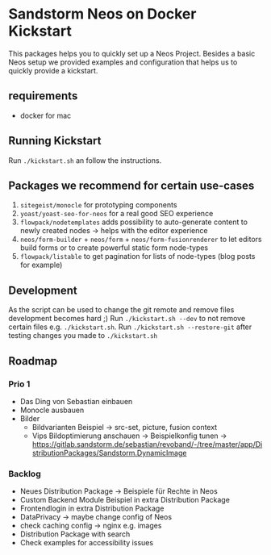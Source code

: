 # Sandstorm Neos on Docker Kickstart

This packages helps you to quickly set up a Neos Project. Besides a basic Neos setup
we provided examples and configuration that helps us to quickly provide a kickstart.

## requirements

- docker for mac

## Running Kickstart

Run `./kickstart.sh` an follow the instructions.

## Packages we recommend for certain use-cases

1. `sitegeist/monocle` for prototyping components
2. `yoast/yoast-seo-for-neos` for a real good SEO experience
3. `flowpack/nodetemplates` adds possibility to auto-generate content to newly created nodes -> helps with the editor experience
4. `neos/form-builder` + `neos/form` + `neos/form-fusionrenderer` to let editors build forms or to create powerful static form node-types
5. `flowpack/listable` to get pagination for lists of node-types (blog posts for example)

## Development

As the script can be used to change the git remote and remove files development becomes hard ;)
Run `./kickstart.sh --dev` to not remove certain files e.g. `./kickstart.sh`. 
Run `./kickstart.sh --restore-git` after testing changes you made to `./kickstart.sh`


## Roadmap

### Prio 1

* Das Ding von Sebastian einbauen
* Monocle ausbauen
* Bilder
  * Bildvarianten Beispiel -> src-set, picture, fusion context
  * Vips Bildoptimierung anschauen -> Beispielkonfig tunen -> https://gitlab.sandstorm.de/sebastian/revoband/-/tree/master/app/DistributionPackages/Sandstorm.DynamicImage

### Backlog

* Neues Distribution Package -> Beispiele für Rechte in Neos    
* Custom Backend Module Beispiel in extra Distribution Package
* Frontendlogin in extra Distribution Package
* DataPrivacy -> maybe change config of Neos
* check caching config -> nginx e.g. images
* Distribution Package with search
* Check examples for accessibility issues
